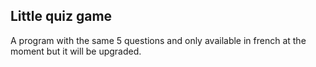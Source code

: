 ## Little quiz game

A program with the same 5 questions and only available in french at the moment but it will be upgraded.
